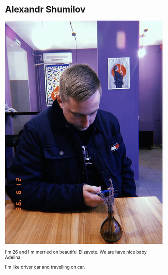 # Alexandr Shumilov

![](Alexandr1.jpeg)

I'm 26 and I'm merried on beautiful Elizavete. We are have nice baby Adelina.

I'm like driver car and travelling on car.